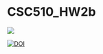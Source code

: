 # CSC510_HW2b

<a 
href="https://github.com/angelaho0504/CSC510_Hw2b/actions"><img src="https://github.com/angelaho0504/CSC510_Hw2b/actions/workflows/build.yml/badge.svg"></a>

[![DOI](https://zenodo.org/badge/401850747.svg)](https://zenodo.org/badge/latestdoi/401850747)
